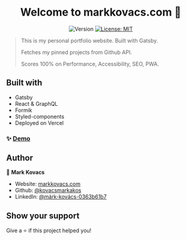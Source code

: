 <h1 align="center">Welcome to markkovacs.com 👋</h1>
<p align="center">
  <img alt="Version" src="https://img.shields.io/badge/version-0.1.0-blue.svg?cacheSeconds=2592000" />
  <a href="#" target="_blank">
    <img alt="License: MIT" src="https://img.shields.io/badge/License-MIT-yellow.svg" />
  </a>
</p>

> This is my personal portfolio website. Built with Gatsby.
>
> Fetches my pinned projects from Github API.
>
> Scores 100% on Performance, Accessibility, SEO, PWA.

## Built with

- Gatsby
- React & GraphQL
- Formik
- Styled-components
- Deployed on Vercel

### ✨ [Demo](https://markkovacs.com)

## Author

👤 **Mark Kovacs**

* Website: [markkovacs.com](https://markkovacs.com)
* Github: [@kovacsmarkakos](https://github.com/kovacsmarkakos)
* LinkedIn: [@márk-kovács-0363b61b7](https://linkedin.com/in/márk-kovács-0363b61b7)

## Show your support

Give a ⭐️ if this project helped you!
